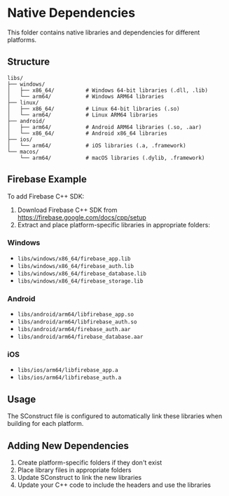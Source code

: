 # Native Dependencies

This folder contains native libraries and dependencies for different platforms.

## Structure

```
libs/
├── windows/
│   ├── x86_64/          # Windows 64-bit libraries (.dll, .lib)
│   └── arm64/           # Windows ARM64 libraries
├── linux/
│   ├── x86_64/          # Linux 64-bit libraries (.so)
│   └── arm64/           # Linux ARM64 libraries
├── android/
│   ├── arm64/           # Android ARM64 libraries (.so, .aar)
│   └── x86_64/          # Android x86_64 libraries
├── ios/
│   └── arm64/           # iOS libraries (.a, .framework)
└── macos/
    └── arm64/           # macOS libraries (.dylib, .framework)
```

## Firebase Example

To add Firebase C++ SDK:

1. Download Firebase C++ SDK from https://firebase.google.com/docs/cpp/setup
2. Extract and place platform-specific libraries in appropriate folders:

### Windows
- `libs/windows/x86_64/firebase_app.lib`
- `libs/windows/x86_64/firebase_auth.lib`
- `libs/windows/x86_64/firebase_database.lib`
- `libs/windows/x86_64/firebase_storage.lib`

### Android
- `libs/android/arm64/libfirebase_app.so`
- `libs/android/arm64/libfirebase_auth.so`
- `libs/android/arm64/firebase_auth.aar`
- `libs/android/arm64/firebase_database.aar`

### iOS
- `libs/ios/arm64/libfirebase_app.a`
- `libs/ios/arm64/libfirebase_auth.a`

## Usage

The SConstruct file is configured to automatically link these libraries when building for each platform.

## Adding New Dependencies

1. Create platform-specific folders if they don't exist
2. Place library files in appropriate folders
3. Update SConstruct to link the new libraries
4. Update your C++ code to include the headers and use the libraries
